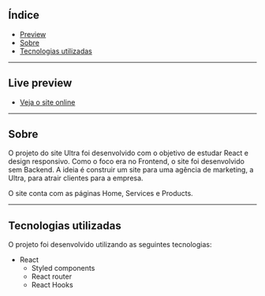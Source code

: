 ## Índice

- [Preview](#Preview)
- [Sobre](#Sobre)
- [Tecnologias utilizadas](#Tecnologias-utilizadas)

---

## Live preview 

- [Veja o site online](https://ultra-luizfsilva.netlify.app/)

---

## Sobre 

O projeto do site Ultra foi desenvolvido com o objetivo de estudar React e design responsivo. Como o foco era no Frontend, o site foi desenvolvido sem Backend.
A ideia é construir um site para uma agência de marketing, a Ultra, para atrair clientes para a empresa.

O site conta com as páginas Home, Services e Products.

--- 

## Tecnologias utilizadas

O projeto foi desenvolvido utilizando as seguintes tecnologias:

- React
  - Styled components
  - React router
  - React Hooks

